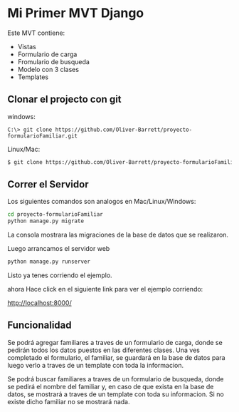 # Mi Primer MVT Django

Este MVT contiene:
- Vistas
- Formulario de carga
- Fromulario de busqueda
- Modelo con 3 clases
- Templates


## Clonar el projecto con git

windows:

```PS
C:\> git clone https://github.com/Oliver-Barrett/proyecto-formularioFamiliar.git
```

Linux/Mac:
```bash
$ git clone https://github.com/Oliver-Barrett/proyecto-formularioFamiliar.git
```

## Correr el Servidor

Los siguientes comandos son analogos en Mac/Linux/Windows:

```bash
cd proyecto-formularioFamiliar
python manage.py migrate
```
La consola mostrara las migraciones de la base de datos que se realizaron.

Luego arrancamos el servidor web

```bash
python manage.py runserver
```
Listo ya tenes corriendo el ejemplo.

ahora Hace click en el siguiente link para ver el ejemplo corriendo: 

[http://localhost:8000/](http://localhost:8000/)


## Funcionalidad

Se podrá agregar familiares a traves de un formulario de carga, donde se pedirán todos los datos puestos en las diferentes clases. Una ves completado el formulario, el familiar, se guardará en la base de datos para luego verlo a traves de un template con toda la informacion.

Se podrá buscar familiares a traves de un formulario de busqueda, donde se pedirá el nombre del familiar y, en caso de que exista en la base de datos, se mostrará a traves de un template con toda su informacion. Si no existe dicho familiar no se mostrará nada.



